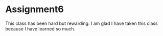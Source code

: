 # Assignment6
This class has been hard but rewarding. I am glad I have taken this class because I have learned so much.